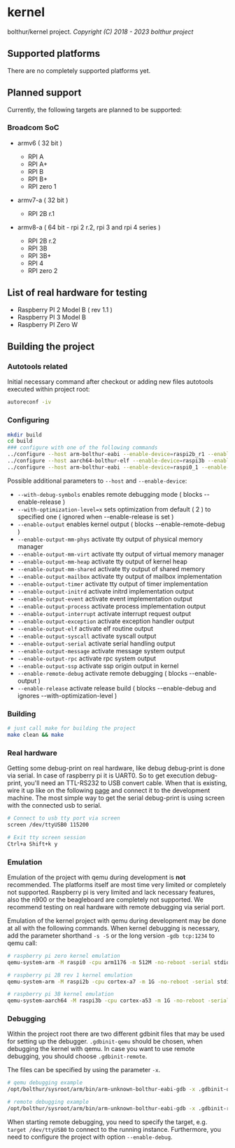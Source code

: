# kernel

bolthur/kernel project.
_Copyright (C) 2018 - 2023 bolthur project_

## Supported platforms

There are no completely supported platforms yet.

## Planned support

Currently, the following targets are planned to be supported:

### Broadcom SoC

* armv6 ( 32 bit )
  * RPI A
  * RPI A+
  * RPI B
  * RPI B+
  * RPI zero 1

* armv7-a ( 32 bit )
  * RPI 2B r.1

* armv8-a ( 64 bit - rpi 2 r.2, rpi 3 and rpi 4 series )
  * RPI 2B r.2
  * RPI 3B
  * RPI 3B+
  * RPI 4
  * RPI zero 2

## List of real hardware for testing

* Raspberry PI 2 Model B ( rev 1.1 )
* Raspberry PI 3 Model B
* Raspberry PI Zero W

## Building the project

### Autotools related

Initial necessary command after checkout or adding new files autotools executed within project root:

```bash
autoreconf -iv
```

### Configuring

```bash
mkdir build
cd build
### configure with one of the following commands
../configure --host arm-bolthur-eabi --enable-device=raspi2b_r1 --enable-debug --enable-output
../configure --host aarch64-bolthur-elf --enable-device=raspi3b --enable-debug --enable-output
../configure --host arm-bolthur-eabi --enable-device=raspi0_1 --enable-debug --enable-output
```

Possible additional parameters to `--host` and `--enable-device`:

* `--with-debug-symbols` enables remote debugging mode ( blocks --enable-release )
* `--with-optimization-level=x` sets optimization from default ( 2 ) to specified one ( ignored when --enable-release is set )
* `--enable-output` enables kernel output ( blocks --enable-remote-debug )
* `--enable-output-mm-phys` activate tty output of physical memory manager
* `--enable-output-mm-virt` activate tty output of virtual memory manager
* `--enable-output-mm-heap` activate tty output of kernel heap
* `--enable-output-mm-shared` activate tty output of shared memory
* `--enable-output-mailbox` activate tty output of mailbox implementation
* `--enable-output-timer` activate tty output of timer implementation
* `--enable-output-initrd` activate initrd implementation output
* `--enable-output-event` activate event implementation output
* `--enable-output-process` activate process implementation output
* `--enable-output-interrupt` activate interrupt request output
* `--enable-output-exception` activate exception handler output
* `--enable-output-elf` activate elf routine output
* `--enable-output-syscall` activate syscall output
* `--enable-output-serial` activate serial handling output
* `--enable-output-message` activate message system output
* `--enable-output-rpc` activate rpc system output
* `--enable-output-ssp` activate ssp origin output in kernel
* `--enable-remote-debug` activate remote debugging ( blocks --enable-output )
* `--enable-release` activate release build ( blocks --enable-debug and ignores --with-optimization-level )

### Building

```bash
# just call make for building the project
make clean && make
```

### Real hardware

Getting some debug-print on real hardware, like debug debug-print is done via serial. In case of raspberry pi it is UART0. So to get execution debug-print, you'll need an TTL-RS232 to USB convert cable. When that is existing, wire it up like on the following [page](https://blog.christophersmart.com/2016/10/27/building-and-booting-upstream-linux-and-u-boot-for-raspberry-pi-23-arm-boards/) and connect it to the development machine. The most simple way to get the serial debug-print is using screen with the connected usb to serial.

```bash
# Connect to usb tty port via screen
screen /dev/ttyUSB0 115200

# Exit tty screen session
Ctrl+a Shift+k y
```

### Emulation

Emulation of the project with qemu during development is **not** recommended. The platforms itself are most time very limited or completely not supported. Raspberry pi is very limited and lack necessary features, also the n900 or the beagleboard are completely not supported. We recommend testing on real hardware with remote debugging via serial port.

Emulation of the kernel project with qemu during development may be done at all with the following commands. When kernel debugging is necessary, add the parameter shorthand `-s -S` or the long version `-gdb tcp:1234` to qemu call:

```bash
# raspberry pi zero kernel emulation
qemu-system-arm -M raspi0 -cpu arm1176 -m 512M -no-reboot -serial stdio -kernel ./bolthur/kernel/target/raspi/kernel_qemu.img -initrd ../build-aux/platform/raspi/initrd -dtb ../config/dts/raspi/bcm2835-raspi-zero.dtb -drive file=../build-aux/platform/raspi/sdcard.img,format=raw -append "root=/dev/storage/sd1 rootfstype=ext2" -s -S

# raspberry pi 2B rev 1 kernel emulation
qemu-system-arm -M raspi2b -cpu cortex-a7 -m 1G -no-reboot -serial stdio -kernel ./bolthur/kernel/target/raspi/kernel7_qemu.img -initrd ../build-aux/platform/raspi/initrd -dtb ../config/dts/raspi/bcm2836-raspi-2-b.dtb -drive file=../build-aux/platform/raspi/sdcard.img,format=raw -append "root=/dev/storage/sd1 rootfstype=ext2" -s -S

# raspberry pi 3B kernel emulation
qemu-system-aarch64 -M raspi3b -cpu cortex-a53 -m 1G -no-reboot -serial stdio -kernel ./bolthur/kernel/target/raspi/kernel8_qemu.img -initrd ../build-aux/platform/raspi/initrd -dtb ../config/dts/raspi/bcm2837-raspi-3-b.dtb -drive file=../build-aux/platform/raspi/sdcard.img,format=raw -append "root=/dev/storage/sd1 rootfstype=ext2" -s -S
```

### Debugging

Within the project root there are two different gdbinit files that may be used for setting up the debugger. `.gdbinit-qemu` should be chosen, when debugging the kernel with qemu. In case you want to use remote debugging, you should choose `.gdbinit-remote`.

The files can be specified by using the parameter `-x`.

```bash
# qemu debugging example
/opt/bolthur/sysroot/arm/bin/arm-unknown-bolthur-eabi-gdb -x .gdbinit-qemu

# remote debugging example
/opt/bolthur/sysroot/arm/bin/arm-unknown-bolthur-eabi-gdb -x .gdbinit-remote
```

When starting remote debugging, you need to specify the target, e.g. `target /dev/ttyUSB0` to connect to the running instance. Furthermore, you need to configure the project with option `--enable-debug`.
